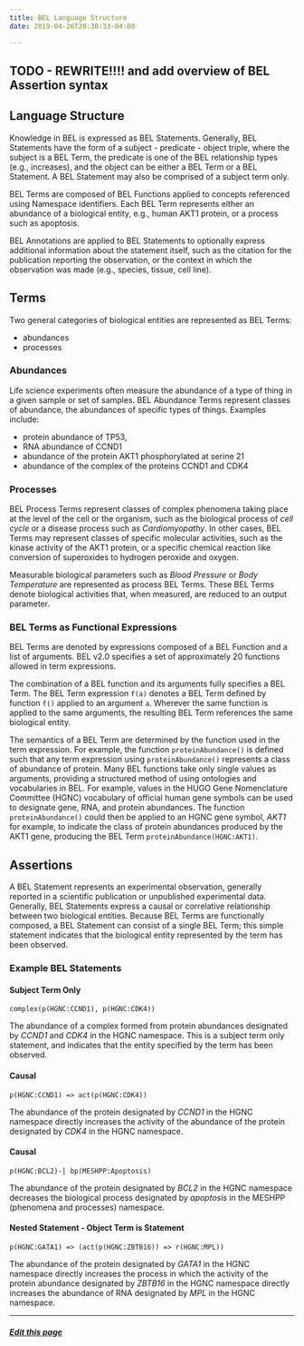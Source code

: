 ```yaml
---
title: BEL Language Structure
date: 2019-04-26T20:30:33-04:00

---
```


## TODO - REWRITE!!!! and add overview of BEL Assertion syntax

## Language Structure

Knowledge in BEL is expressed as BEL Statements. Generally, BEL Statements have the form of a subject - predicate - object triple, where the subject is a BEL Term, the predicate is one of the BEL relationship types (e.g., increases), and the object can be either a BEL Term or a BEL Statement. A BEL Statement may also be comprised of a subject term only.

BEL Terms are composed of BEL Functions applied to concepts referenced using Namespace identifiers. Each BEL Term represents either an abundance of a biological entity, e.g., human AKT1 protein, or a process such as apoptosis.

BEL Annotations are applied to BEL Statements to optionally express additional information about the statement itself, such as the citation for the publication reporting the observation, or the context in which the observation was made (e.g., species, tissue, cell line).

## Terms

Two general categories of biological entities are represented as BEL Terms:

* abundances
* processes


### Abundances


Life science experiments often measure the abundance of a type of thing in a given sample or set of samples. BEL Abundance Terms represent classes of abundance, the abundances of specific types of things. Examples include:

* protein abundance of TP53,
* RNA abundance of CCND1
* abundance of the protein AKT1 phosphorylated at serine 21
* abundance of the complex of the proteins CCND1 and CDK4

### Processes

BEL Process Terms represent classes of complex phenomena taking place at the level of the cell or the organism, such as the biological process of *cell cycle* or a disease process such as *Cardiomyopathy*. In other cases, BEL Terms may represent classes of specific molecular activities, such as the kinase activity of the AKT1 protein, or a specific chemical reaction like conversion of superoxides to hydrogen peroxide and oxygen.

Measurable biological parameters such as *Blood Pressure* or *Body Temperature* are represented as process BEL Terms. These BEL Terms denote biological activities that, when measured, are reduced to an output parameter.

### BEL Terms as Functional Expressions


BEL Terms are denoted by expressions composed of a BEL Function and a list of arguments. BEL v2.0 specifies a set of approximately 20 functions allowed in term expressions.

The combination of a BEL function and its arguments fully specifies a BEL Term. The BEL Term expression `f(a)` denotes a BEL Term defined by function `f()` applied to an argument `a`. Wherever the same function is applied to the same arguments, the resulting BEL Term references the same biological entity.

The semantics of a BEL Term are determined by the function used in the term expression. For example, the function `proteinAbundance()` is defined such that any term expression using `proteinAbundance()` represents a class of abundance of protein. Many BEL functions take only single values as arguments, providing a structured method of using ontologies and vocabularies in BEL. For example, values in the HUGO Gene Nomenclature Committee (HGNC) vocabulary of official human gene symbols can be used to designate gene, RNA, and protein abundances. The function `proteinAbundance()` could then be applied to an HGNC gene symbol, *AKT1* for example, to indicate the class of protein abundances produced by the AKT1 gene, producing the BEL Term `proteinAbundance(HGNC:AKT1)`.


## Assertions

A BEL Statement represents an experimental observation, generally reported in a scientific publication or unpublished experimental data. Generally, BEL Statements express a causal or correlative relationship between two biological entities. Because BEL Terms are functionally composed, a BEL Statement can consist of a single BEL Term; this simple statement indicates that the biological entity represented by the term has been observed.

### Example BEL Statements


####  Subject Term Only


    complex(p(HGNC:CCND1), p(HGNC:CDK4))

The abundance of a complex formed from protein abundances designated by *CCND1* and *CDK4* in the HGNC namespace. This is a subject term only statement, and indicates that the entity specified by the term has been observed.

#### Causal


    p(HGNC:CCND1) => act(p(HGNC:CDK4))

The abundance of the protein designated by *CCND1* in the HGNC namespace directly increases the activity of the abundance of the protein designated by *CDK4* in the HGNC namespace.

#### Causal


    p(HGNC:BCL2)-| bp(MESHPP:Apoptosis)

The abundance of the protein designated by *BCL2* in the HGNC namespace decreases the biological process designated by *apoptosis* in the MESHPP (phenomena and processes) namespace.

#### Nested Statement - Object Term is Statement


    p(HGNC:GATA1) => (act(p(HGNC:ZBTB16)) => r(HGNC:MPL))

The abundance of the protein designated by *GATA1* in the HGNC namespace directly increases the process in which the activity of the protein abundance designated by *ZBTB16* in the HGNC namespace directly increases the abundance of RNA designated by *MPL* in the HGNC namespace.

---
##### [Edit this page](https://github.com/belbio/bel_lang_ws/edit/master/content/language/structure.md)
